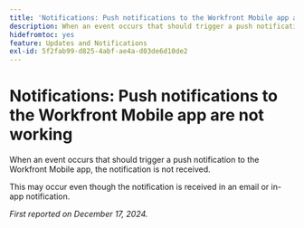 ```yaml
---
title: 'Notifications: Push notifications to the Workfront Mobile app are not working'
description: When an event occurs that should trigger a push notification to the Workfront Mobile app, the notification is not received.
hidefromtoc: yes
feature: Updates and Notifications
exl-id: 5f2fab99-d825-4abf-ae4a-d03de6d10de2
---
```

# Notifications: Push notifications to the Workfront Mobile app are not working

When an event occurs that should trigger a push notification to the Workfront Mobile app, the notification is not received.

This may occur even though the notification is received in an email or in-app notification.

_First reported on December 17, 2024._
